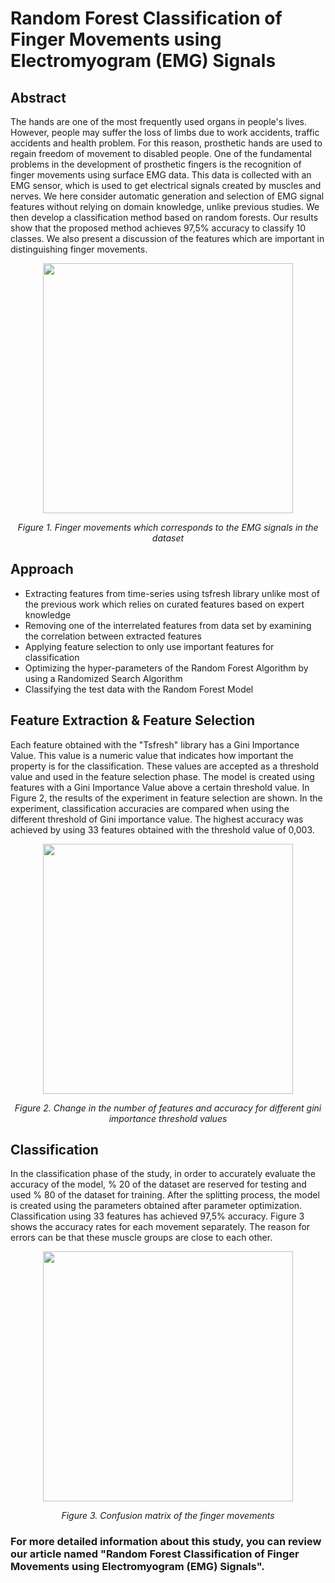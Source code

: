 #  Random Forest Classification of Finger Movements using Electromyogram (EMG) Signals
## Abstract
The hands are one of the most frequently used organs in people's lives. However, people may suffer the loss of limbs due to work accidents, traffic accidents and health problem. For this reason, prosthetic hands are used to regain freedom of movement to disabled people. One of the fundamental problems in the development of prosthetic fingers is the recognition of finger movements using surface EMG data. This data is collected with an EMG sensor, which is used to get electrical signals created by muscles and nerves.
We here consider automatic generation and selection of EMG signal features without relying on domain knowledge, unlike previous studies. We then develop a classification method based on random forests. Our results show that the proposed method achieves 97,5% accuracy to classify 10 classes. We also present a discussion of the features which are important in distinguishing finger movements.

<p align="center">
  <img src="https://user-images.githubusercontent.com/48488423/98931946-c2dd5180-24ef-11eb-9499-f5fa58e3a352.png" width="400" />
</p>
<p  align="center">
    <em>Figure 1. Finger movements which corresponds to the EMG signals in the dataset</em>
</p>

## Approach
- Extracting features from time-series using tsfresh library unlike most of the previous work which relies on curated features based on expert knowledge
- Removing one of the interrelated features from data set by examining the correlation between extracted features
- Applying feature selection to only use important features for classification
- Optimizing the hyper-parameters of the Random Forest Algorithm by using a Randomized Search Algorithm
- Classifying the test data with the Random Forest Model

## Feature Extraction & Feature Selection


Each feature obtained with the "Tsfresh" library has a Gini Importance Value. This value is a numeric value that indicates how important the property is for the classification. These values are accepted as a threshold value and used in the feature selection phase. The model is created using features with a Gini Importance Value above a certain threshold value. In Figure 2, the results of the experiment in feature selection are shown. In the experiment, classification accuracies are compared when using the different threshold of Gini importance value. The highest accuracy was achieved by using 33 features obtained with the threshold value of 0,003.

<p align="center">
  <img src="https://user-images.githubusercontent.com/48488423/98933340-8dd1fe80-24f1-11eb-9e66-97cb4aa7ec0d.png" width="400" />
</p>
<p  align="center">
    <em>Figure 2. Change in the number of features and accuracy for different gini importance threshold values</em>
</p>
 
## Classification

In the classification phase of the study, in order to accurately evaluate the accuracy of the model, % 20 of the dataset are reserved for testing and used % 80 of the dataset for training. After the splitting process, the model is created using the parameters obtained after parameter optimization. Classification using 33 features has achieved 97,5% accuracy. Figure 3 shows the accuracy rates for each movement separately. The reason for errors can be that these muscle groups are close to each other.

<p align="center">
  <img src="https://user-images.githubusercontent.com/48488423/98933369-94f90c80-24f1-11eb-9e6e-df60025269b5.PNG" width="400" />
</p>
<p  align="center">
    <em>Figure 3. Confusion matrix of the finger movements
</em>
</p>

### For more detailed information about this study, you can review our article named "Random Forest Classification of Finger Movements using Electromyogram (EMG) Signals".
